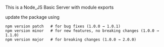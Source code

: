 This is a Node_JS Basic Server with module exports

update the package using 
```
npm version patch   # for bug fixes (1.0.0 → 1.0.1)
npm version minor   # for new features, no breaking changes (1.0.0 → 1.1.0)
npm version major   # for breaking changes (1.0.0 → 2.0.0)
```